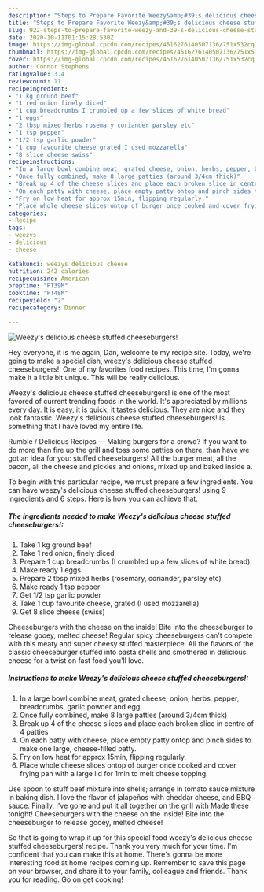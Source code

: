 ```yaml
---
description: "Steps to Prepare Favorite Weezy&amp;#39;s delicious cheese stuffed cheeseburgers!"
title: "Steps to Prepare Favorite Weezy&amp;#39;s delicious cheese stuffed cheeseburgers!"
slug: 922-steps-to-prepare-favorite-weezy-and-39-s-delicious-cheese-stuffed-cheeseburgers
date: 2020-10-11T01:15:28.530Z
image: https://img-global.cpcdn.com/recipes/4516276140507136/751x532cq70/weezys-delicious-cheese-stuffed-cheeseburgers-recipe-main-photo.jpg
thumbnail: https://img-global.cpcdn.com/recipes/4516276140507136/751x532cq70/weezys-delicious-cheese-stuffed-cheeseburgers-recipe-main-photo.jpg
cover: https://img-global.cpcdn.com/recipes/4516276140507136/751x532cq70/weezys-delicious-cheese-stuffed-cheeseburgers-recipe-main-photo.jpg
author: Connor Stephens
ratingvalue: 3.4
reviewcount: 11
recipeingredient:
- "1 kg ground beef"
- "1 red onion finely diced"
- "1 cup breadcrumbs I crumbled up a few slices of white bread"
- "1 eggs"
- "2 tbsp mixed herbs rosemary coriander parsley etc"
- "1 tsp pepper"
- "1/2 tsp garlic powder"
- "1 cup favourite cheese grated I used mozzarella"
- "8 slice cheese swiss"
recipeinstructions:
- "In a large bowl combine meat, grated cheese, onion, herbs, pepper, breadcrumbs, garlic powder and egg."
- "Once fully combined, make 8 large patties (around 3/4cm thick)"
- "Break up 4 of the cheese slices and place each broken slice in centre of 4 patties"
- "On each patty with cheese, place empty patty ontop and pinch sides to make one large, cheese-filled patty."
- "Fry on low heat for approx 15min, flipping regularly."
- "Place whole cheese slices ontop of burger once cooked and cover frying pan with a large lid for 1min to melt cheese topping."
categories:
- Recipe
tags:
- weezys
- delicious
- cheese

katakunci: weezys delicious cheese 
nutrition: 242 calories
recipecuisine: American
preptime: "PT39M"
cooktime: "PT48M"
recipeyield: "2"
recipecategory: Dinner

---
```



![Weezy&#39;s delicious cheese stuffed cheeseburgers!](https://img-global.cpcdn.com/recipes/4516276140507136/751x532cq70/weezys-delicious-cheese-stuffed-cheeseburgers-recipe-main-photo.jpg)

Hey everyone, it is me again, Dan, welcome to my recipe site. Today, we're going to make a special dish, weezy&#39;s delicious cheese stuffed cheeseburgers!. One of my favorites food recipes. This time, I'm gonna make it a little bit unique. This will be really delicious.

Weezy&#39;s delicious cheese stuffed cheeseburgers! is one of the most favored of current trending foods in the world. It's appreciated by millions every day. It is easy, it is quick, it tastes delicious. They are nice and they look fantastic. Weezy&#39;s delicious cheese stuffed cheeseburgers! is something that I have loved my entire life.

Rumble / Delicious Recipes — Making burgers for a crowd? If you want to do more than fire up the grill and toss some patties on there, than have we got an idea for you: stuffed cheeseburgers! All the burger meat, all the bacon, all the cheese and pickles and onions, mixed up and baked inside a.


To begin with this particular recipe, we must prepare a few ingredients. You can have weezy&#39;s delicious cheese stuffed cheeseburgers! using 9 ingredients and 6 steps. Here is how you can achieve that.

<!--inarticleads1-->

##### The ingredients needed to make Weezy&#39;s delicious cheese stuffed cheeseburgers!:

1. Take 1 kg ground beef
1. Take 1 red onion, finely diced
1. Prepare 1 cup breadcrumbs (I crumbled up a few slices of white bread)
1. Make ready 1 eggs
1. Prepare 2 tbsp mixed herbs (rosemary, coriander, parsley etc)
1. Make ready 1 tsp pepper
1. Get 1/2 tsp garlic powder
1. Take 1 cup favourite cheese, grated (I used mozzarella)
1. Get 8 slice cheese (swiss)


Cheeseburgers with the cheese on the inside! Bite into the cheeseburger to release gooey, melted cheese! Regular spicy cheeseburgers can&#39;t compete with this meaty and super cheesy stuffed masterpiece. All the flavors of the classic cheeseburger stuffed into pasta shells and smothered in delicious cheese for a twist on fast food you&#39;ll love. 

<!--inarticleads2-->

##### Instructions to make Weezy&#39;s delicious cheese stuffed cheeseburgers!:

1. In a large bowl combine meat, grated cheese, onion, herbs, pepper, breadcrumbs, garlic powder and egg.
1. Once fully combined, make 8 large patties (around 3/4cm thick)
1. Break up 4 of the cheese slices and place each broken slice in centre of 4 patties
1. On each patty with cheese, place empty patty ontop and pinch sides to make one large, cheese-filled patty.
1. Fry on low heat for approx 15min, flipping regularly.
1. Place whole cheese slices ontop of burger once cooked and cover frying pan with a large lid for 1min to melt cheese topping.


Use spoon to stuff beef mixture into shells; arrange in tomato sauce mixture in baking dish. I love the flavor of jalapeños with cheddar cheese, and BBQ sauce. Finally, I&#39;ve gone and put it all together on the grill with Made these tonight! Cheeseburgers with the cheese on the inside! Bite into the cheeseburger to release gooey, melted cheese! 

So that is going to wrap it up for this special food weezy&#39;s delicious cheese stuffed cheeseburgers! recipe. Thank you very much for your time. I'm confident that you can make this at home. There's gonna be more interesting food at home recipes coming up. Remember to save this page on your browser, and share it to your family, colleague and friends. Thank you for reading. Go on get cooking!
